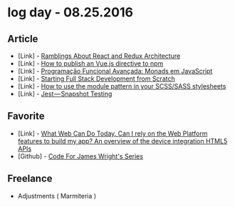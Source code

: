 # log day - 08.25.2016

## Article

- \[Link\] - [Ramblings About React and Redux Architecture](https://medium.com/@kurtiskemple/ramblings-about-react-and-redux-architecture-c27dfff79ddf#.xx4jwjf6p)
- \[Link\] - [How to publish an Vue.js directive to npm](https://medium.com/@heatherbooker/how-to-publish-an-vue-js-directive-to-npm-e98600fb5d2f#.le02g7psq)
- \[Link\] - [Programação Funcional Avançada: Monads em JavaScript](https://medium.com/@matheusml/programa%C3%A7%C3%A3o-funcional-avan%C3%A7ada-monads-em-javascript-862e8588fcdf#.b9htqyq3y)
- \[Link\] - [Starting Full Stack Development from Scratch](https://medium.com/@salujaharkirat/starting-full-stack-development-from-scratch-6b2e09c93923#.mrnvk9r4f)
- \[Link\] - [How to use the module pattern in your SCSS/SASS stylesheets](https://medium.com/@marcmintel/how-to-use-the-module-pattern-in-your-scss-sass-stylesheets-89fe38a6e1f3#.l6p6lpumb)
- \[Link\] - [Jest — Snapshot Testing](https://medium.com/@dschmidt1992/jest-snapshot-testing-3ef9fa1222bb#.4mb4zag9z)


## Favorite

- \[Link\] - [What Web Can Do Today. Can I rely on the Web Platform features to build my app? An overview of the device integration HTML5 APIs](https://whatwebcando.today/) 
- \[Github\] - [Code For James Wright's Series](https://github.com/learnable-content/jamesseanwright)


## Freelance

- Adjustments ( Marmiteria )
